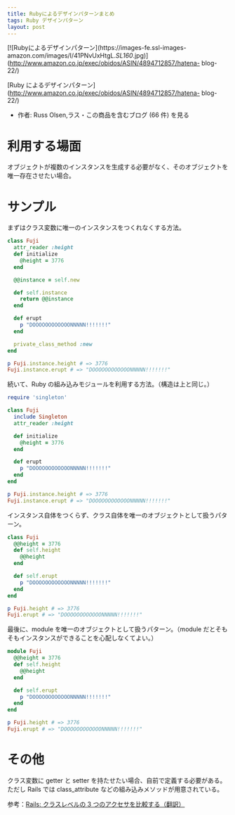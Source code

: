 ```yaml
---
title: Rubyによるデザインパターンまとめ
tags: Ruby デザインパターン
layout: post
---
```


[![Rubyによるデザインパターン](https://images-fe.ssl-images-
amazon.com/images/I/41PNvUxHtgL._SL160_.jpg)](http://www.amazon.co.jp/exec/obidos/ASIN/4894712857/hatena-
blog-22/)

[Ruby によるデザインパターン](http://www.amazon.co.jp/exec/obidos/ASIN/4894712857/hatena-
blog-22/)

- 作者: Russ Olsen,ラス・この商品を含むブログ (66 件) を見る

# 利用する場面

オブジェクトが複数のインスタンスを生成する必要がなく、そのオブジェクトを唯一存在させたい場合。

# サンプル

まずはクラス変数に唯一のインスタンスをつくれなくする方法。

```ruby
class Fuji
  attr_reader :height
  def initialize
    @height = 3776
  end

  @@instance = self.new

  def self.instance
    return @@instance
  end

  def erupt
    p "DOOOOOOOOOOOONNNNN!!!!!!!"
  end

  private_class_method :new
end

p Fuji.instance.height # => 3776
Fuji.instance.erupt # => "DOOOOOOOOOOOONNNNN!!!!!!!"
```

続いて、Ruby の組み込みモジュールを利用する方法。（構造は上と同じ。）

```ruby
require 'singleton'

class Fuji
  include Singleton
  attr_reader :height

  def initialize
    @height = 3776
  end

  def erupt
    p "DOOOOOOOOOOOONNNNN!!!!!!!"
  end
end

p Fuji.instance.height # => 3776
Fuji.instance.erupt # => "DOOOOOOOOOOOONNNNN!!!!!!!"
```

インスタンス自体をつくらず、クラス自体を唯一のオブジェクトとして扱うパターン。

```ruby
class Fuji
  @@height = 3776
  def self.height
    @@height
  end

  def self.erupt
    p "DOOOOOOOOOOOONNNNN!!!!!!!"
  end
end

p Fuji.height # => 3776
Fuji.erupt # => "DOOOOOOOOOOOONNNNN!!!!!!!"
```

最後に、module を唯一のオブジェクトとして扱うパターン。（module だとそもそもインスタンスができることを心配しなくてよい。）

```ruby
module Fuji
  @@height = 3776
  def self.height
    @@height
  end

  def self.erupt
    p "DOOOOOOOOOOOONNNNN!!!!!!!"
  end
end

p Fuji.height # => 3776
Fuji.erupt # => "DOOOOOOOOOOOONNNNN!!!!!!!"
```

# その他

クラス変数に getter と setter を持たせたい場合、自前で定義する必要がある。
ただし Rails では class_attribute などの組み込みメソッドが用意されている。

参考：[Rails:
クラスレベルの 3 つのアクセサを比較する（翻訳）](https://techracho.bpsinc.jp/hachi8833/2017_10_19/46488)
